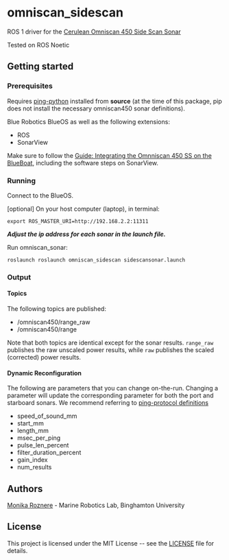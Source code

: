 # omniscan_sidescan

ROS 1 driver for the [Cerulean Omniscan 450 Side Scan Sonar](https://bluerobotics.com/store/the-reef/cerulean-sidescan-sonar/)

Tested on ROS Noetic

## Getting started

### Prerequisites

Requires [ping-python](https://github.com/bluerobotics/ping-python/tree/master) installed from **source** (at the time of this package, pip does not install the necessary omniscan450 sonar definitions).

Blue Robotics BlueOS as well as the following extensions:
- ROS
- SonarView

Make sure to follow the [Guide: Integrating the Omnniscan 450 SS on the BlueBoat](https://bluerobotics.com/learn/omniscan-450-ss-integration/), including the software steps on SonarView.

### Running

Connect to the BlueOS.


[optional] On your host computer (laptop), in terminal:

```export ROS_MASTER_URI=http://192.168.2.2:11311```

***Adjust the ip address for each sonar in the launch file.***

Run omniscan_sonar:

```roslaunch roslaunch omniscan_sidescan sidescansonar.launch```

### Output

#### Topics

The following topics are published:

- /omniscan450/range_raw
- /omniscan450/range

Note that both topics are identical except for the sonar results. `range_raw` publishes the raw unscaled power results, while `raw` publishes the scaled (corrected) power results.

#### Dynamic Reconfiguration

The following are parameters that you can change on-the-run. Changing a parameter will update the corresponding parameter for both the port and starboard sonars. We recommend referring to [ping-protocol definitions](https://github.com/bluerobotics/ping-protocol/blob/master/src/definitions/omniscan450.json)

- speed_of_sound_mm
- start_mm
- length_mm
- msec_per_ping
- pulse_len_percent
- filter_duration_percent
- gain_index
- num_results

## Authors

[Monika Roznere](https://monikaroznere.com) - Marine Robotics Lab, Binghamton University

## License

This project is licensed under the MIT License -- see the [LICENSE](LICENSE) file for details.